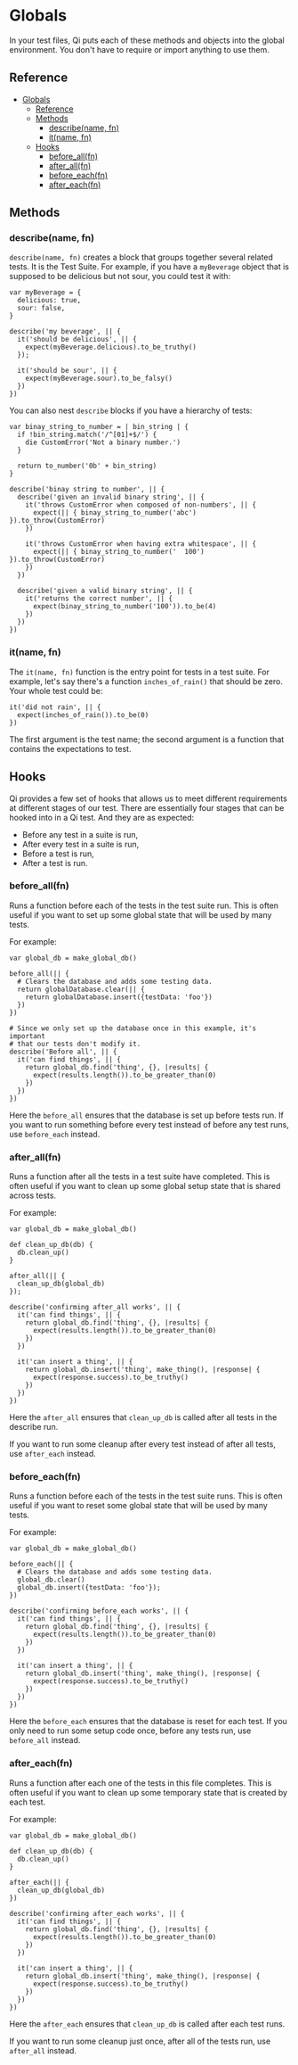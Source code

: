 # Globals

In your test files, Qi puts each of these methods and objects into the global environment. You don't have to require or import anything to use them.

## Reference

- [Globals](#globals)
  - [Reference](#reference)
  - [Methods](#methods)
    - [describe(name, fn)](#describename-fn)
    - [it(name, fn)](#itname-fn)
  - [Hooks](#hooks)
    - [before\_all(fn)](#before_allfn)
    - [after\_all(fn)](#after_allfn)
    - [before\_each(fn)](#before_eachfn)
    - [after\_each(fn)](#after_eachfn)

## Methods

### describe(name, fn)

`describe(name, fn)` creates a block that groups together several related tests. It is the Test Suite. For example, if you have a `myBeverage` object that is supposed to be delicious but not sour, you could test it with:

```
var myBeverage = {
  delicious: true,
  sour: false,
}

describe('my beverage', || {
  it('should be delicious', || {
    expect(myBeverage.delicious).to_be_truthy()
  });

  it('should be sour', || {
    expect(myBeverage.sour).to_be_falsy()
  })
})
```

You can also nest `describe` blocks if you have a hierarchy of tests:

```
var binay_string_to_number = | bin_string | {
  if !bin_string.match('/^[01]+$/') {
    die CustomError('Not a binary number.')
  }

  return to_number('0b' + bin_string)
}

describe('binay string to number', || {
  describe('given an invalid binary string', || {
    it('throws CustomError when composed of non-numbers', || {
      expect(|| { binay_string_to_number('abc') }).to_throw(CustomError)
    })

    it('throws CustomError when having extra whitespace', || {
      expect(|| { binay_string_to_number('  100') }).to_throw(CustomError)
    })
  })

  describe('given a valid binary string', || {
    it('returns the correct number', || {
      expect(binay_string_to_number('100')).to_be(4)
    })
  })
})
```

### it(name, fn)

The `it(name, fn)` function is the entry point for tests in a test suite. For example, let's say there's a function `inches_of_rain()` that should be zero. Your whole test could be:

```
it('did not rain', || {
  expect(inches_of_rain()).to_be(0)
})
```

The first argument is the test name; the second argument is a function that contains the expectations to test.

## Hooks

Qi provides a few set of hooks that allows us to meet different requirements at different stages of our test. There are essentially four stages that can be hooked into in a Qi test. And they are as expected:

- Before any test in a suite is run,
- After every test in a suite is run,
- Before a test is run,
- After a test is run.

### before_all(fn)

Runs a function before each of the tests in the test suite run. This is often useful if you want to set up some global state that will be used by many tests.

For example:

```
var global_db = make_global_db()

before_all(|| {
  # Clears the database and adds some testing data.
  return globalDatabase.clear(|| {
    return globalDatabase.insert({testData: 'foo'})
  })
})

# Since we only set up the database once in this example, it's important
# that our tests don't modify it.
describe('Before all', || {
  it('can find things', || {
    return global_db.find('thing', {}, |results| {
      expect(results.length()).to_be_greater_than(0)
    })
  })
})
```

Here the `before_all` ensures that the database is set up before tests run. If you want to run something before every test instead of before any test runs, use `before_each` instead.

### after_all(fn)

Runs a function after all the tests in a test suite have completed. This is often useful if you want to clean up some global setup state that is shared across tests. 

For example:

```
var global_db = make_global_db()

def clean_up_db(db) {
  db.clean_up()
}

after_all(|| {
  clean_up_db(global_db)
});

describe('confirming after_all works', || {
  it('can find things', || {
    return global_db.find('thing', {}, |results| {
      expect(results.length()).to_be_greater_than(0)
    })
  })
  
  it('can insert a thing', || {
    return global_db.insert('thing', make_thing(), |response| {
      expect(response.success).to_be_truthy()
    })
  })
})
```

Here the `after_all` ensures that `clean_up_db` is called after all tests in the describe run.

If you want to run some cleanup after every test instead of after all tests, use `after_each` instead.

### before_each(fn)

Runs a function before each of the tests in the test suite runs. This is often useful if you want to reset some global state that will be used by many tests.

For example:

```
var global_db = make_global_db()

before_each(|| {
  # Clears the database and adds some testing data.
  global_db.clear()
  global_db.insert({testData: 'foo'});
})

describe('confirming before_each works', || {
  it('can find things', || {
    return global_db.find('thing', {}, |results| {
      expect(results.length()).to_be_greater_than(0)
    })
  })
  
  it('can insert a thing', || {
    return global_db.insert('thing', make_thing(), |response| {
      expect(response.success).to_be_truthy()
    })
  })
})
```

Here the `before_each` ensures that the database is reset for each test. If you only need to run some setup code once, before any tests run, use `before_all` instead.

### after_each(fn)

Runs a function after each one of the tests in this file completes. This is often useful if you want to clean up some temporary state that is created by each test. 

For example:

```
var global_db = make_global_db()

def clean_up_db(db) {
  db.clean_up()
}

after_each(|| {
  clean_up_db(global_db)
})

describe('confirming after_each works', || {
  it('can find things', || {
    return global_db.find('thing', {}, |results| {
      expect(results.length()).to_be_greater_than(0)
    })
  })
  
  it('can insert a thing', || {
    return global_db.insert('thing', make_thing(), |response| {
      expect(response.success).to_be_truthy()
    })
  })
})
```

Here the `after_each` ensures that `clean_up_db` is called after each test runs.

If you want to run some cleanup just once, after all of the tests run, use `after_all` instead.
